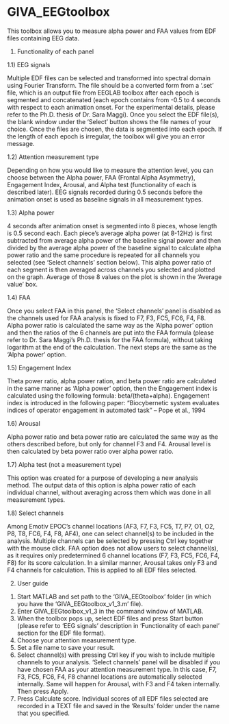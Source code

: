 # GIVA_EEGtoolbox
This toolbox allows you to measure alpha power and FAA values from EDF files containing EEG data.

1) Functionality of each panel

1.1) EEG signals

Multiple EDF files can be selected and transformed into spectral domain using Fourier Transform. The file should be a converted form from a ‘.set’ file, which is an output file from EEGLAB toolbox after each epoch is segmented and concatenated (each epoch contains from -0.5 to 4 seconds with respect to each animation onset. For the experimental details, please refer to the Ph.D. thesis of Dr. Sara Maggi). Once you select the EDF file(s), the blank window under the ‘Select’ button shows the file names of your choice. Once the files are chosen, the data is segmented into each epoch. If the length of each epoch is irregular, the toolbox will give you an error message.

1.2) Attention measurement type

Depending on how you would like to measure the attention level, you can choose between the Alpha power, FAA (Frontal Alpha Asymmetry), Engagement Index, Arousal, and Alpha test (functionality of each is described later). EEG signals recorded during 0.5 seconds before the animation onset is used as baseline signals in all measurement types.

1.3) Alpha power

4 seconds after animation onset is segmented into 8 pieces, whose length is 0.5 second each. Each piece’s average alpha power (at 8-12Hz) is first subtracted from average alpha power of the baseline signal power and then divided by the average alpha power of the baseline signal to calculate alpha power ratio and the same procedure is repeated for all channels you selected (see ‘Select channels’ section below). This alpha power ratio of each segment is then averaged across channels you selected and plotted on the graph. Average of those 8 values on the plot is shown in the ‘Average value’ box.

1.4) FAA

Once you select FAA in this panel, the ‘Select channels’ panel is disabled as the channels used for FAA analysis is fixed to F7, F3, FC5, FC6, F4, F8. Alpha power ratio is calculated the same way as the ‘Alpha power’ option and then the ratios of the 6 channels are put into the FAA formula (please refer to Dr. Sara Maggi’s Ph.D. thesis for the FAA formula), without taking logarithm at the end of the calculation. The next steps are the same as the ‘Alpha power’ option. 

1.5) Engagement Index

Theta power ratio, alpha power ration, and beta power ratio are calculated in the same manner as ‘Alpha power’ option, then the Engagement index is calculated using the following formula: beta/(theta+alpha). Engagement index is introduced in the following paper: “Biocybernetic system evaluates indices of operator engagement in automated task” – Pope et al., 1994

1.6) Arousal

Alpha power ratio and beta power ratio are calculated the same way as the others described before, but only for channel F3 and F4. Arousal level is then calculated by beta power ratio over alpha power ratio. 

1.7) Alpha test (not a measurement type)

This option was created for a purpose of developing a new analysis method. The output data of this option is alpha power ratio of each individual channel, without averaging across them which was done in all measurement types.

1.8) Select channels

Among Emotiv EPOC’s channel locations (AF3, F7, F3, FC5, T7, P7, O1, O2, P8, T8, FC6, F4, F8, AF4), one can select channel(s) to be included in the analysis. Multiple channels can be selected by pressing Ctrl key together with the mouse click. FAA option does not allow users to select channel(s), as it requires only predetermined 6 channel locations (F7, F3, FC5, FC6, F4, F8) for its score calculation. In a similar manner, Arousal takes only F3 and F4 channels for calculation. This is applied to all EDF files selected. 

2) User guide

1.	Start MATLAB and set path to the ‘GIVA_EEGtoolbox’ folder (in which you have the ‘GIVA_EEGtoolbox_v1_3.m’ file). 
2.	Enter GIVA_EEGtoolbox_v1_3 in the command window of MATLAB.
3.	When the toolbox pops up, select EDF files and press Start button (please refer to ‘EEG signals’ description in ‘Functionality of each panel’ section for the EDF file format).
4.	Choose your attention measurement type.
5.	Set a file name to save your result.
6.	Select channel(s) with pressing Ctrl key if you wish to include multiple channels to your analysis. ‘Select channels’ panel will be disabled if you have chosen FAA as your attention measurement type. In this case, F7, F3, FC5, FC6, F4, F8 channel locations are automatically selected internally. Same will happen for Arousal, with F3 and F4 taken internally. Then press Apply.
7.	Press Calculate score. Individual scores of all EDF files selected are recorded in a TEXT file and saved in the ‘Results’ folder under the name that you specified.

